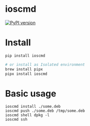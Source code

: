 # ioscmd
[![PyPI version](https://badge.fury.io/py/ioscmd.svg)](https://badge.fury.io/py/ioscmd)

# Install
```bash
pip install ioscmd

# or install as Isolated environment
brew install pipx
pipx install ioscmd
```

# Basic usage
```shell
ioscmd install ./some.deb
ioscmd push ./some.deb /tmp/some.deb
ioscmd shell dpkg -l
ioscmd ssh


```